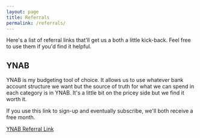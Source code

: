 ```yaml
---
layout: page
title: Referrals
permalink: /referrals/
---
```


Here's a list of referral links that'll get us a both a little kick-back. Feel free to use them if you'd find it helpful.

## YNAB

YNAB is my budgeting tool of choice. It allows us to use whatever bank account structure we want but the source of truth for what we can spend in each category is in YNAB. It's a little bit on the pricey side but we find it worth it.

If you use this link to sign-up and eventually subscribe, we'll both receive a free month.

[YNAB Referral Link](https://ynab.com/referral/?ref=pfdug1LGoIoT4687)
